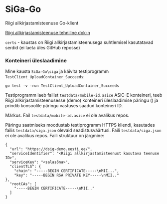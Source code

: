 # SiGa-Go
Riigi allkirjastamisteenuse Go-klient

[Riigi allkirjastamisteenuse tehniline dok-n](https://open-eid.github.io/allkirjastamisteenus/)

`certs` - kaustas on Riigi allkirjastamisteenusega suhtlemisel kasutatavad serdid
(ei laeta üles GitHub reposse)

### Konteineri üleslaadimine

Mine kausta `SiGa-Go\siga` ja käivita testiprogramm `TestClient_UploadContainer_Succeeds`:

`go test -v -run TestClient_UploadContainer_Succeeds`

Testiprogramm laeb failist `testdata/mobile-id.asice` ASiC-E konteineri, teeb Riigi
allkirjastamisteenusesse (demo) konteineri üleslaadimise päringu () ja prindib konsoolile
päringu vastuses saadud konteineri ID.

Märkus. Fail `testdata/mobile-id.asice` ei ole avalikus repos.

Päringu saatmiseks moodustab testiprogramm HTTPS kliendi, kasutades failis
`testdata/siga.json` olevaid seadistusväärtusi. Faili `testdata/siga.json` ei ole
avalikus repos. Faili struktuur on järgmine:

````
{
  "url": "https://dsig-demo.eesti.ee/",
  "serviceIdentifier": "<Riigi allkirjastamisteenust kasutava teenuse ID>",
  "serviceKey": "<salasõna>",
  "clientTLS": {
    "chain": "-----BEGIN CERTIFICATE-----\nMII...",
    "key": "-----BEGIN RSA PRIVATE KEY-----\nMII.."
},
  "rootCAs": [
    "-----BEGIN CERTIFICATE-----\nMII.."
  ]
}
````

